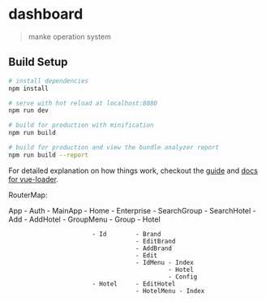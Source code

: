 # dashboard

> manke operation system

## Build Setup

``` bash
# install dependencies
npm install

# serve with hot reload at localhost:8080
npm run dev

# build for production with minification
npm run build

# build for production and view the bundle analyzer report
npm run build --report
```

For detailed explanation on how things work, checkout the [guide](http://vuejs-templates.github.io/webpack/) and [docs for vue-loader](http://vuejs.github.io/vue-loader).

RouterMap:

App - Auth
    - MainApp - Home
              - Enterprise - SearchGroup
                           - SearchHotel
                           - Add
                           - AddHotel
                           - GroupMenu - Group
                                       - Hotel
                                       
                           - Id        - Brand
                                       - EditBrand
                                       - AddBrand
                                       - Edit
                                       - IdMenu - Index
                                                - Hotel
                                                - Config
                           - Hotel     - EditHotel
                                       - HotelMenu - Index